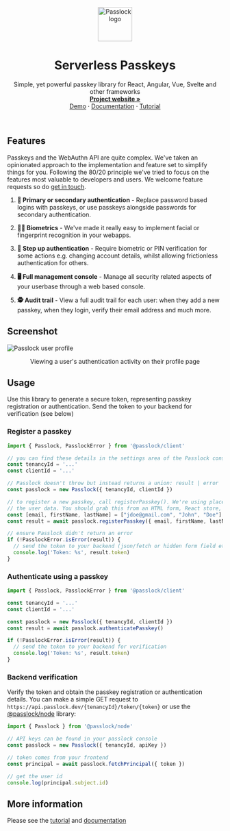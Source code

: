 <div align="center">
  <a href="https://github.com/passlock-dev/passkeys-frontend">
    <img src="https://github.com/passlock-dev/passkeys-frontend/assets/208345/53ee00d3-8e6c-49ea-b43c-3f901450c73b" alt="Passlock logo" width="80" height="80">
  </a>
</div>

<a name="readme-top"></a>
<h1 align="center">Serverless Passkeys</h1>

  <p align="center">
    Simple, yet powerful passkey library for React, Angular, Vue, Svelte and other frameworks
    <br />
    <a href="https://passlock.dev"><strong>Project website »</strong></a>
    <br />
    <a href="https://passlock.dev/#demo">Demo</a>
    ·
    <a href="https://docs.passlock.dev">Documentation</a>
    ·
    <a href="https://docs.passlock.dev/docs/tutorial/intro">Tutorial</a>
  </p>
</div>

<br />

## Features

Passkeys and the WebAuthn API are quite complex. We've taken an opinionated approach to the implementation and feature set to simplify things for you. Following the 80/20 principle we've tried to focus on the features most valuable to developers and users. We welcome feature requests so do [get in touch][contact].

1. **🔐 Primary or secondary authentication** - Replace password based logins with passkeys, or use passkeys alongside passwords for secondary authentication.

2. **☝🏻 Biometrics** - We've made it really easy to implement facial or fingerprint recognition in your webapps.

3. **🔐 Step up authentication** - Require biometric or PIN verification for some actions e.g. changing account details, whilst allowing frictionless authentication for others.

4. **🖥️ Full management console** - Manage all security related aspects of your userbase through a web based console.

6. **🕵️ Audit trail** - View a full audit trail for each user: when they add a new passkey, when they login, verify their email address and much more.

## Screenshot

![Passlock user profile](https://github.com/passlock-dev/passkeys/assets/208345/a4a5c4b8-86cb-4076-bd26-7c29ed2151c6)
<p align="center">Viewing a user's authentication activity on their profile page</p>

## Usage

Use this library to generate a secure token, representing passkey registration or authentication. Send the token to your backend for verification (see below)

### Register a passkey

```typescript
import { Passlock, PasslockError } from '@passlock/client'

// you can find these details in the settings area of the Passlock console
const tenancyId = '...'
const clientId = '...'

// Passlock doesn't throw but instead returns a union: result | error
const passlock = new Passlock({ tenancyId, clientId })

// to register a new passkey, call registerPasskey(). We're using placeholders for 
// the user data. You should grab this from an HTML form, React store, Redux etc.
const [email, firstName, lastName] = ["jdoe@gmail.com", "John", "Doe"]
const result = await passlock.registerPasskey({ email, firstName, lastName })

// ensure Passlock didn't return an error
if (!PasslockError.isError(result)) {
  // send the token to your backend (json/fetch or hidden form field etc)
  console.log('Token: %s', result.token)
}
```

### Authenticate using a passkey

```typescript
import { Passlock, PasslockError } from '@passlock/client'

const tenancyId = '...'
const clientId = '...'

const passlock = new Passlock({ tenancyId, clientId })
const result = await passlock.authenticatePasskey()

if (!PasslockError.isError(result)) {
  // send the token to your backend for verification
  console.log('Token: %s', result.token)
}
```

### Backend verification

Verify the token and obtain the passkey registration or authentication details. You can make a simple GET request to `https://api.passlock.dev/{tenancyId}/token/{token}` or use the [@passlock/node][node] library:

```typescript
import { Passlock } from '@passlock/node'

// API keys can be found in your passlock console
const passlock = new Passlock({ tenancyId, apiKey })

// token comes from your frontend
const principal = await passlock.fetchPrincipal({ token })

// get the user id
console.log(principal.subject.id)
```

## More information

Please see the [tutorial][tutorial] and [documentation][docs]

[contact]: https://passlock.dev/contact
[tutorial]: https://docs.passlock.dev/docs/tutorial/intro
[docs]: https://docs.passlock.dev
[node]: https://www.npmjs.com/package/@passlock/node